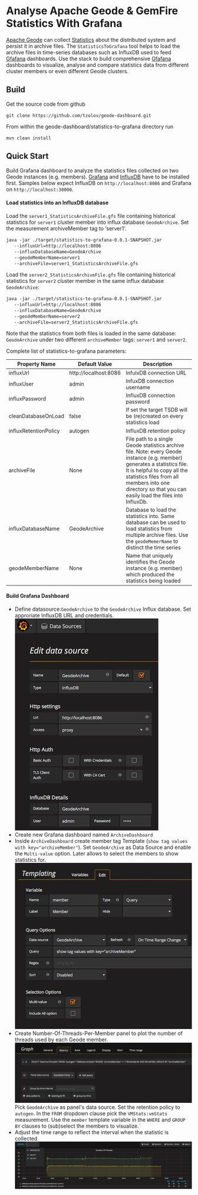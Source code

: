 # Analyse Apache Geode & GemFire Statistics With Grafana

[Apache Geode](http://geode.apache.org/) can collect [Statistics](http://geode.apache.org/docs/guide/managing/statistics/chapter_overview.html) about the distributed system and persist it in archive files. The `StatisticsToGrafana` tool helps to load the archive files in time-series databases such as InfluxDB used to feed [Gfafana](http://grafana.org/) dashboards. 
Use the stack to build comprehensive [Gfafana](http://grafana.org/) dashboards to visualize, analyse and compare statistics data from different cluster members or even different Geode clusters.

## Build
Get the source code from github
```
git clone https://github.com/tzolov/geode-dashboard.git
```

From within the geode-dashboard/statistics-to-grafana directory run
```
mvn clean install
```

## Quick Start
Build Grafana dashboard to analyze the statistics files collected on two Geode instances (e.g. members). 
[Grafana](http://docs.grafana.org/installation) and [InfluxDB](https://docs.influxdata.com/influxdb/v1.1/introduction/installation) have to be installed first. Samples below expect InfluxDB on `http://localhost:8086` and Grafana on `http://localhost:30000`. 

#### Load statistics into an InfluxDB database
Load the `server1_StatisticsArchiveFile.gfs` file containing historical statistics for `server1` cluster member into influx database `GeodeArchive`. Set the measurement archiveMember tag to ‘server1’.
```
java -jar ./target/statistics-to-grafana-0.0.1-SNAPSHOT.jar 
   --influxUrl=http://localhost:8086 
   --influxDatabaseName=GeodeArchive 
   --geodeMemberName=server1 
   --archiveFile=server1_StatisticsArchiveFile.gfs
```
Load the `server2_StatisticsArchiveFile.gfs` file containing historical statistics for `server2` cluster member in the same influx database `GeodeArchive`:
```
java -jar ./target/statistics-to-grafana-0.0.1-SNAPSHOT.jar 
   --influxUrl=http://localhost:8086 
   --influxDatabaseName=GeodeArchive 
   --geodeMemberName=server2 
   --archiveFile=server2_StatisticsArchiveFile.gfs
```
Note that the statistics from both files is loaded in the same database: `GeodeArchive` under two different `archiveMember` tags: `server1` and `server2`.

Complete list of statistics-to-grafana parameters:

| Property Name | Default Value | Description |
| ------------- | ------------- | ------------ |
| influxUrl | http://localhost:8086 | InfulxDB connection URL |
| influxUser | admin | InfuxDB connection username |
| influxPassword | admin | InfluxDB connection password |
| cleanDatabaseOnLoad | false | If set the target TSDB will be (re)created on every statistics load |
| influxRetentionPolicy | autogen | InfluxDB retention policy |
| archiveFile | None | File path to a single Geode statistics archive file. Note: every Geode instance (e.g. member) generates a statistics file. It is helpful to copy all the statistics files from all members into one directory so that you can easily load the files into InfluxDb. |
| influxDatabaseName | GeodeArchive | Database to load the statistics into. Same database can be used to load statistics from multiple archive files. Use the `geodeMemerName` to distinct the time series |
| geodeMemberName | None | Name that uniquely identifies the Geode instance (e.g. member) which produced the statistics being loaded  |

#### Build Grafana Dashboard
* Define datasource:`GeodeArchive` to the `GeodeArchive` Influx database. Set approriate InfluxDB URL and credentials. 
![Member Template Definition](../doc/geode_grafana_statistic_archive_datasource.png)
* Create new Grafana dashboard named `ArchiveDashboard`
* Inside `ArchiveDashboard` create member tag Template (`show tag values with key="archiveMember"`). 
Set `GeodeArchive` as Data Source and enable the `Multi-value` option. Later allows to select the members to show statistics for.  
![Member Template Definition](../doc/geode_grafana_member_template_definition.png)
* Create Number-Of-Threads-Per-Member panel to plot the number of threads used by each Geode member.
![Number of Threads Per Member Definition](../doc/geode_grafana_panel_definition.png)
Pick `GeodeArchive` as panel's data source. Set the retention policy to `autogen`. In the `FROM` dropdown clause pick the `VMStats:vmStats` measurement. 
Use the `member` template variable in the `WHERE` and `GROUP BY` clauses to (sub)select the members to visualize.`
* Adjust the time range to reflect the interval when the statistic is collected
![Number of Threads Per Member Panel](../doc/geode_grafana_thread_number_diagram.png)



